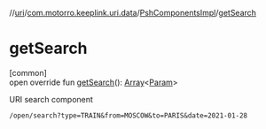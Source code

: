 //[uri](../../../index.md)/[com.motorro.keeplink.uri.data](../index.md)/[PshComponentsImpl](index.md)/[getSearch](get-search.md)

# getSearch

[common]\
open override fun [getSearch](get-search.md)(): [Array](https://kotlinlang.org/api/latest/jvm/stdlib/kotlin/-array/index.html)&lt;[Param](../-param/index.md)&gt;

URI search component

`/open/search?type=TRAIN&from=MOSCOW&to=PARIS&date=2021-01-28`
